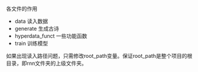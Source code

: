 各文件的作用

- data 读入数据
- generate 生成古诗
- hyperdata_funct 一些功能函数
- train 训练模型

如果出现读入路径问题，只需修改root_path变量。保证root_path是整个项目的根目录，即rnn文件夹的上级文件夹。